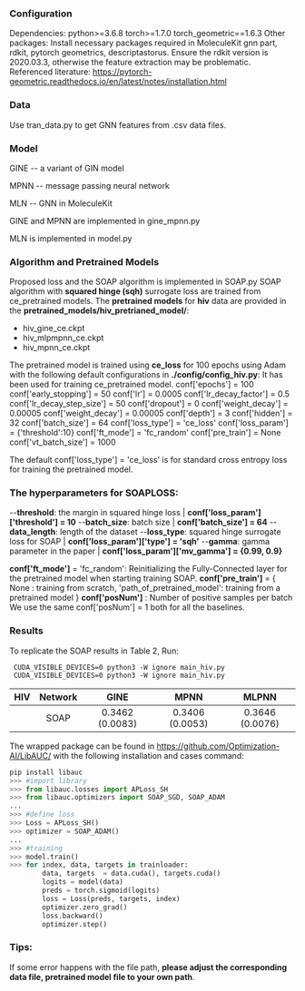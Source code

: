 

### Configuration
Dependencies:
python>=3.6.8
torch>=1.7.0
torch_geometric==1.6.3
Other packages:
Install necessary packages required in MoleculeKit gnn part, rdkit, pytorch geometrics, descriptastorus. Ensure the rdkit version is 2020.03.3, otherwise the feature extraction may be problematic.
Referenced literature:
https://pytorch-geometric.readthedocs.io/en/latest/notes/installation.html



### Data
Use tran_data.py to get GNN features from .csv data files.


### Model
GINE -- a variant of GIN model

MPNN -- message passing neural network

MLN -- GNN in MoleculeKit

GINE and MPNN are implemented in gine_mpnn.py

MLN is implemented in model.py


### Algorithm and Pretrained Models
Proposed loss and the SOAP algorithm is implemented in SOAP.py
SOAP algorithm with **squared hinge (sqh)** surrogate loss are trained from ce_pretrained models.
The **pretrained models** for **hiv** data are provided in the
**pretrained_models/hiv_pretrianed_model/**:
-  hiv_gine_ce.ckpt
-  hiv_mlpmpnn_ce.ckpt
-  hiv_mpnn_ce.ckpt


The pretrained model is trained using **ce_loss** for 100 epochs using Adam with the following default configurations in **./config/config_hiv.py**:
It has been used for training ce_pretrained model.
conf['epochs'] = 100
conf['early_stopping'] = 50
conf['lr'] = 0.0005
conf['lr_decay_factor'] = 0.5
conf['lr_decay_step_size'] = 50
conf['dropout'] = 0
conf['weight_decay'] = 0.00005
conf['weight_decay'] = 0.00005
conf['depth'] = 3
conf['hidden'] = 32
conf['batch_size'] = 64
conf['loss_type'] = 'ce_loss'
conf['loss_param'] = {'threshold':10}
conf['ft_mode'] = 'fc_random'
conf['pre_train'] = None
conf['vt_batch_size'] = 1000

The default conf['loss_type'] = 'ce_loss' is for standard cross entropy loss for training the pretrained model.



### The hyperparameters for SOAPLOSS:
  --**threshold**: the margin in squared hinge loss | **conf['loss_param']['threshold'] = 10**
  --**batch_size**: batch size | **conf['batch_size'] = 64**
  --**data_length**: length of the dataset
  --**loss_type**: squared hinge surrogate loss for SOAP | **conf['loss_param']['type'] = 'sqh'**
  --**gamma**:  gamma parameter in the paper | **conf['loss_param']['mv_gamma'] = {0.99, 0.9}**

**conf['ft_mode']** = 'fc_random': Reinitializing the Fully-Connected layer for the pretrained model when starting training SOAP.
**conf['pre_train']** = { None : training from scratch,
                      'path_of_pretrained_model': training from a pretrained model }
**conf['posNum']** : Number of positive samples per batch
We use the same conf['posNum'] = 1 both for all the baselines.



### Results
To replicate the SOAP results in Table 2, Run:
```
 CUDA_VISIBLE_DEVICES=0 python3 -W ignore main_hiv.py
 CUDA_VISIBLE_DEVICES=0 python3 -W ignore main_hiv.py
```
 | HIV | Network |       GINE       |       MPNN      |       MLPNN      |
|-----|:-------:|:----------------:|:---------------:|:----------------:|
|     |   SOAP  |0.3462 (0.0083)  | 0.3406 (0.0053) | 0.3646 (0.0076) |

The wrapped package can be found in https://github.com/Optimization-AI/LibAUC/
with the following installation and cases command:
```python
pip install libauc
>>> #import library
>>> from libauc.losses import APLoss_SH
>>> from libauc.optimizers import SOAP_SGD, SOAP_ADAM
...
>>> #define loss
>>> Loss = APLoss_SH()
>>> optimizer = SOAP_ADAM()
...
>>> #training
>>> model.train()
>>> for index, data, targets in trainloader:
        data, targets  = data.cuda(), targets.cuda()
        logits = model(data)
	    preds = torch.sigmoid(logits)
        loss = Loss(preds, targets, index)
        optimizer.zero_grad()
        loss.backward()
        optimizer.step()
```

### Tips:
If some error happens with the file path, **please adjust the corresponding data file, pretrained model file to your own path**.







